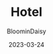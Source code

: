 ---
author: "BloominDaisy"
date: 2023-03-24
title: "Hotel"
cascade:
- url: /blog/:filename
aliases:
- /blog/archive/2023/march/03-24-23
noindex: false
hidden: true
archetype: "blog"
imagecust: https://media.discordapp.net/attachments/870010373976236052/1088824855618666557/IMG_8839.png?ex=65e1dfaa&is=65cf6aaa&hm=1c4f3e6521982baec053312f61b809204be350caf4c3cce640ca26fa70e94fe3&=&format=webp&quality=lossless&width=847&height=391
images:
- https://media.discordapp.net/attachments/870010373976236052/1088824855618666557/IMG_8839.png?ex=65e1dfaa&is=65cf6aaa&hm=1c4f3e6521982baec053312f61b809204be350caf4c3cce640ca26fa70e94fe3&=&format=webp&quality=lossless&width=847&height=391
description: "Brookhaven Update: More shopping!"
draft: true
---